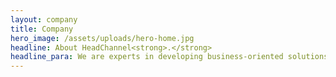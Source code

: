 ```yaml
---
layout: company
title: Company
hero_image: /assets/uploads/hero-home.jpg
headline: About HeadChannel<strong>.</strong>
headline_para: We are experts in developing business-oriented solutions. Since 2004, we have been translating the needs and goals of our customers into reliable software where utility, ease of use and efficiency are key factors and where state-of-the-art technical solutions minimize both future operational costs and risks.
---
```

